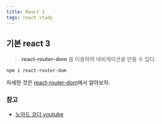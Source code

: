 ```yaml
---
title: React 3
tags: react study
---
```


## 기본 react 3

> **react-router-dom** 을 이용하여 네비게이션을 만들 수 있다.

`npm i react-router-dom`

자세한 것은 [react-router-dom](https://www.npmjs.com/package/react-router-dom)에서 알아보자.



### 참고
- [노마드 코더 youtube](https://www.youtube.com/channel/UCUpJs89fSBXNolQGOYKn0YQ)